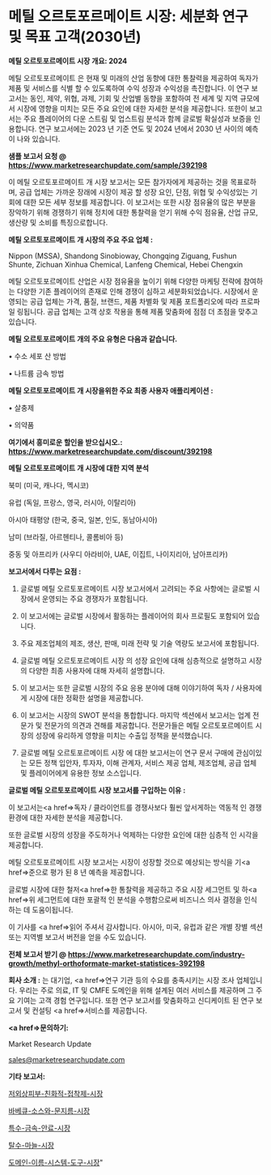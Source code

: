 # 메틸 오르토포르메이트 시장: 세분화 연구 및 목표 고객(2030년)

<strong>메틸 오르토포르메이트 시장 개요: 2024</strong>

메틸 오르토포르메이트 은 현재 및 미래의 산업 동향에 대한 통찰력을 제공하여 독자가 제품 및 서비스를 식별 할 수 있도록하여 수익 성장과 수익성을 촉진합니다. 이 연구 보고서는 동인, 제약, 위협, 과제, 기회 및 산업별 동향을 포함하여 전 세계 및 지역 규모에서 시장에 영향을 미치는 모든 주요 요인에 대한 자세한 분석을 제공합니다. 또한이 보고서는 주요 플레이어의 다운 스트림 및 업스트림 분석과 함께 글로벌 확실성과 보증을 인용합니다. 연구 보고서에는 2023 년 기준 연도 및 2024 년에서 2030 년 사이의 예측이 나와 있습니다.



<strong>샘플 보고서 요청 @ <a href=https://www.marketresearchupdate.com/sample/392198>https://www.marketresearchupdate.com/sample/392198</a></strong>

이 메틸 오르토포르메이트 개 시장 보고서는 모든 참가자에게 제공하는 것을 목표로하며, 공급 업체는 가까운 장래에 시장이 제공 할 성장 요인, 단점, 위협 및 수익성있는 기회에 대한 모든 세부 정보를 제공합니다. 이 보고서는 또한 시장 점유율의 많은 부분을 장악하기 위해 경쟁하기 위해 정치에 대한 통찰력을 얻기 위해 수익 점유율, 산업 규모, 생산량 및 소비를 특징으로합니다.



<strong>메틸 오르토포르메이트 개 시장의 주요 주요 업체 :</strong>

Nippon (MSSA), Shandong Sinobioway, Chongqing Ziguang, Fushun Shunte, Zichuan Xinhua Chemical, Lanfeng Chemical, Hebei Chengxin

메틸 오르토포르메이트 산업은 시장 점유율을 높이기 위해 다양한 마케팅 전략에 참여하는 다양한 기존 플레이어의 존재로 인해 경쟁이 심하고 세분화되었습니다. 시장에서 운영되는 공급 업체는 가격, 품질, 브랜드, 제품 차별화 및 제품 포트폴리오에 따라 프로파일 링됩니다. 공급 업체는 고객 상호 작용을 통해 제품 맞춤화에 점점 더 초점을 맞추고 있습니다.



<strong>메틸 오르토포르메이트 개의 주요 유형은 다음과 같습니다.</strong>

• 수소 세포 산 방법

• 나트륨 금속 방법



<strong>메틸 오르토포르메이트 개 시장을위한 주요 최종 사용자 애플리케이션 :</strong>

• 살충제

• 의약품



<strong>여기에서 흥미로운 할인을 받으십시오.: <a href=https://www.marketresearchupdate.com/discount/392198>https://www.marketresearchupdate.com/discount/392198</a></strong>



<strong>메틸 오르토포르메이트 개 시장에 대한 지역 분석</strong>

북미 (미국, 캐나다, 멕시코)

유럽 (독일, 프랑스, 영국, 러시아, 이탈리아)

아시아 태평양 (한국, 중국, 일본, 인도, 동남아시아)

남미 (브라질, 아르헨티나, 콜롬비아 등)

중동 및 아프리카 (사우디 아라비아, UAE, 이집트, 나이지리아, 남아프리카)



<strong>보고서에서 다루는 요점 :</strong>

1. 글로벌 메틸 오르토포르메이트 시장 보고서에서 고려되는 주요 사항에는 글로벌 시장에서 운영되는 주요 경쟁자가 포함됩니다.

2. 이 보고서에는 글로벌 시장에서 활동하는 플레이어의 회사 프로필도 포함되어 있습니다.

3. 주요 제조업체의 제조, 생산, 판매, 미래 전략 및 기술 역량도 보고서에 포함됩니다.

4. 글로벌 메틸 오르토포르메이트 시장 의 성장 요인에 대해 심층적으로 설명하고 시장의 다양한 최종 사용자에 대해 자세히 설명합니다.

5. 이 보고서는 또한 글로벌 시장의 주요 응용 분야에 대해 이야기하여 독자 / 사용자에게 시장에 대한 정확한 설명을 제공합니다.

6. 이 보고서는 시장의 SWOT 분석을 통합합니다. 마지막 섹션에서 보고서는 업계 전문가 및 전문가의 의견과 견해를 제공합니다. 전문가들은 메틸 오르토포르메이트 시장의 성장에 유리하게 영향을 미치는 수출입 정책을 분석했습니다.

7. 글로벌 메틸 오르토포르메이트 시장 에 대한 보고서는이 연구 문서 구매에 관심이있는 모든 정책 입안자, 투자자, 이해 관계자, 서비스 제공 업체, 제조업체, 공급 업체 및 플레이어에게 유용한 정보 소스입니다.



<strong>글로벌 메틸 오르토포르메이트 시장 보고서를 구입하는 이유 :</strong>

이 보고서는<a href=>독자 / 클</a>라이언트를 경쟁사보다 훨씬 앞서게하는 역동적 인 경쟁 환경에 대한 자세한 분석을 제공합니다.

또한 글로벌 시장의 성장을 주도하거나 억제하는 다양한 요인에 대한 심층적 인 시각을 제공합니다.

메틸 오르토포르메이트 시장 보고서는 시장이 성장할 것으로 예상되는 방식을 기<a href=>준으로</a> 평가 된 8 년 예측을 제공합니다.

글로벌 시장에 대한 철저<a href=>한 통찰력</a>을 제공하고 주요 시장 세그먼트 및 하<a href=>위 세그</a>먼트에 대한 포괄적 인 분석을 수행함으로써 비즈니스 의사 결정을 인식하는 데 도움이됩니다.

이 기사를 <a href=>읽어 주</a>셔서 감사합니다. 아시아, 미국, 유럽과 같은 개별 장별 섹션 또는 지역별 보고서 버전을 얻을 수도 있습니다.



<strong>전체 보고서 받기 @ <a href=https://www.marketresearchupdate.com/industry-growth/methyl-orthoformate-market-statistices-392198>https://www.marketresearchupdate.com/industry-growth/methyl-orthoformate-market-statistices-392198</a></strong>



<strong>회사 소개 :</strong>
는 대기업, <a href=>연구 기</a>관 등의 수요를 충족시키는 시장 조사 업체입니다. 우리는 주로 의료, IT 및 CMFE 도메인을 위해 설계된 여러 서비스를 제공하며 그 주요 기여는 고객 경험 연구입니다. 또한 연구 보고서를 맞춤화하고 신디케이트 된 연구 보고서 및 컨설팅 <a href=>서비</a>스를 제공합니다.



<strong><a href=>문의하기:</a></strong>

Market Research Update

sales@marketresearchupdate.com



<strong>기타 보고서:</strong>

<a href=https://www.linkedin.com/pulse/저외상피부-친화적-접착제-시장-경쟁-분석-및-성장-잠재력-2029/>저외상피부-친화적-접착제-시장</a>

<a href=https://www.linkedin.com/pulse/바베큐-소스와-문지름-시장-규모-및-성장-2023-analytics-avenue-adventures-24-ana-ci8gf/>바베큐-소스와-문지름-시장</a>

<a href=https://www.linkedin.com/pulse/특수-금속-안료-시장-규모-및-성장-2023-trend-tracking-tips-360-analysis-fcqdf/>특수-금속-안료-시장</a>

<a href=https://www.linkedin.com/pulse/탈수-마늘-시장-현재-및-미래-성장-2030-survey-spotlight-pro-24-analysis-nyvqf/>탈수-마늘-시장</a>

<a href=https://www.linkedin.com/pulse/도메인-이름-시스템-도구-시장-진입-전략-및-위험-평가2029년-isdailynews-slzbf/>도메인-이름-시스템-도구-시장</a>"
